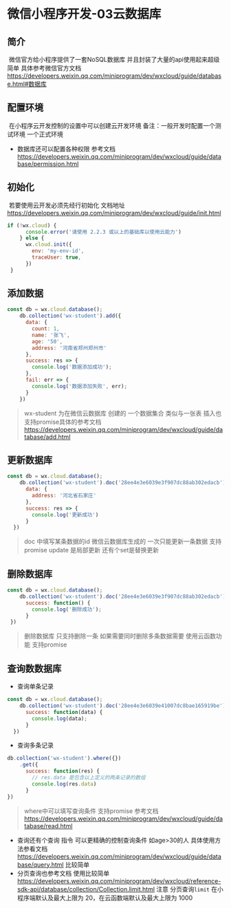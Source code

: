 # 微信小程序开发-03云数据库

## 简介

​	微信官方给小程序提供了一套NoSQL数据库 并且封装了大量的api使用起来超级简单 具体参考微信官方文档 https://developers.weixin.qq.com/miniprogram/dev/wxcloud/guide/database.html#数据库

## 配置环境

​	在小程序云开发控制的设置中可以创建云开发环境  备注：一般开发时配置一个测试环境 一个正式环境  

- 数据库还可以配置各种权限 参考文档 https://developers.weixin.qq.com/miniprogram/dev/wxcloud/guide/database/permission.html

## 初始化

​	若要使用云开发必须先经行初始化 文档地址 https://developers.weixin.qq.com/miniprogram/dev/wxcloud/guide/init.html

```javascript
if (!wx.cloud) {
      console.error('请使用 2.2.3 或以上的基础库以使用云能力')
    } else {
      wx.cloud.init({
        env: 'my-env-id',
        traceUser: true,
      })
 }
```

## 添加数据 

```javascript
const db = wx.cloud.database();
    db.collection('wx-student').add({
      data: {
        count: 1,
        name: '张飞',
        age: '50',
        address: '河南省郑州郑州市'
      },
      success: res => {
        console.log('数据添加成功');
      },
      fail: err => {
        console.log('数据添加失败', err);
      }
    })
```

> wx-student 为在微信云数据库 创建的 一个数据集合 类似与一张表 插入也支持promise具体的参考文档 https://developers.weixin.qq.com/miniprogram/dev/wxcloud/guide/database/add.html

## 更新数据库

```javascript
const db = wx.cloud.database();
    db.collection('wx-student').doc('28ee4e3e6039e3f907dc88ab302edacb').update({
      data: {
        address: '河北省石家庄'
      },
      success: res => {
        console.log('更新成功')
      }
  })
```

> doc 中填写某条数据的id 微信云数据库生成的 一次只能更新一条数据 支持promise  update 是局部更新  还有个set是替换更新

## 删除数据库

```javascript
const db = wx.cloud.database();
    db.collection('wx-student').doc('28ee4e3e6039e3f907dc88ab302edacb').remove({
      success: function() {
        console.log('删除成功');
      }
 })
```

> 删除数据库 只支持删除一条  如果需要同时删除多条数据需要 使用云函数功能 支持promise

## 查询数数据库

- 查询单条记录

```javascript
const db = wx.cloud.database();
    db.collection('wx-student').doc('28ee4e3e6039e41007dc8bae165919be').get({
      success: function(data) {
        console.log(data);
      }
  })
```

- 查询多条记录

```javascript
db.collection('wx-student').where({})
    .get({
      success: function(res) {
        // res.data 是包含以上定义的两条记录的数组
        console.log(res.data)
      }
})
```

> where中可以填写查询条件 支持promise  参考文档 https://developers.weixin.qq.com/miniprogram/dev/wxcloud/guide/database/read.html

- 查询还有个查询 指令 可以更精确的控制查询条件  如age>30的人  具体使用方法参看文档  https://developers.weixin.qq.com/miniprogram/dev/wxcloud/guide/database/query.html  比较简单
- 分页查询也参考文档 使用比较简单  https://developers.weixin.qq.com/miniprogram/dev/wxcloud/reference-sdk-api/database/collection/Collection.limit.html  注意 分页查询`limit` 在小程序端默认及最大上限为 20，在云函数端默认及最大上限为 1000

